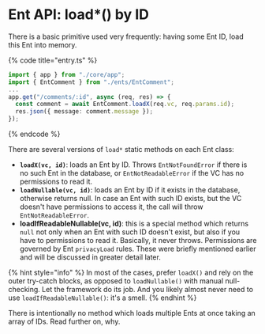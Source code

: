 # Ent API: load\*() by ID

There is a basic primitive used very frequently: having some Ent ID, load this Ent into memory.

{% code title="entry.ts" %}
```typescript
import { app } from "./core/app";
import { EntComment } from "./ents/EntComment";
...
app.get("/comments/:id", async (req, res) => {
  const comment = await EntComment.loadX(req.vc, req.params.id);
  res.json({ message: comment.message });
});
```
{% endcode %}

There are several versions of `load*` static methods on each Ent class:

* **`loadX(vc, id)`**:  loads an Ent by ID. Throws `EntNotFoundError` if there is no such Ent in the database, or `EntNotReadableError` if the VC has no permissions to read it.
* **`loadNullable(vc, id)`**: loads an Ent by ID if it exists in the database, otherwise returns null. In case an Ent with such ID exists, but the VC doesn't have permissions to access it, the call will throw `EntNotReadableError`.
* **loadIfReadableNullable(vc, id)**: this is a special method which returns `null` not only when an Ent with such ID doesn't exist, but also if you have to permissions to read it. Basically, it never throws. Permissions are governed by Ent `privacyLoad` rules. These were briefly mentioned earlier and will be discussed in greater detail later.

{% hint style="info" %}
In most of the cases, prefer `loadX()` and rely on the outer try-catch blocks, as opposed to `loadNullable()` with manual null-checking. Let the framework do its job. And you likely almost never need to use `loadIfReadableNullable()`: it's a smell.
{% endhint %}

There is intentionally no method which loads multiple Ents at once taking an array of IDs. Read further on, why.
